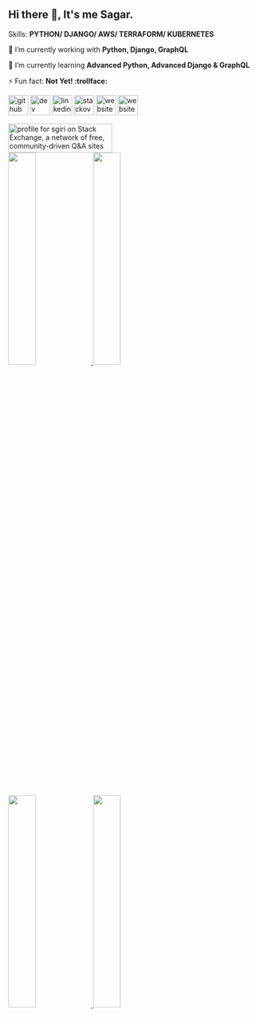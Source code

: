 <!--
![GitHub metrics](https://metrics.lecoq.io/girisagar46)
-->


## Hi there 👋, It's me Sagar.

Skills: __PYTHON/ DJANGO/ AWS/ TERRAFORM/ KUBERNETES__

🔭 I’m currently working with __Python, Django, GraphQL__

🌱 I’m currently learning __Advanced Python, Advanced Django & GraphQL__

⚡ Fun fact: __Not Yet! :trollface:__

[<img src='https://cdn.jsdelivr.net/npm/simple-icons@3.0.1/icons/github.svg' alt='github' height='40'>](https://github.com/girisagar46)
[<img src='https://cdn.jsdelivr.net/npm/simple-icons@3.0.1/icons/dev-dot-to.svg' alt='dev' height='40'>](https://dev.to/https://dev.to/girisagar46)
[<img src='https://cdn.jsdelivr.net/npm/simple-icons@3.0.1/icons/linkedin.svg' alt='linkedin' height='40'>](https://www.linkedin.com/in/https://www.linkedin.com/in/girisagar46//)
[<img src='https://cdn.jsdelivr.net/npm/simple-icons@3.0.1/icons/stackoverflow.svg' alt='stackoverflow' height='40'>](https://stackoverflow.com/users/4494547/sgiri)
[<img src='https://cdn.jsdelivr.net/npm/simple-icons@3.0.1/icons/icloud.svg' alt='website' height='40'>](https://sagargiri.com/)
[<img src='https://cdn.jsdelivr.net/npm/simple-icons@3.0.1/icons/mastodon.svg' alt='website' height='40'>](https://fosstodon.org/@girisagar46)


<a href="https://stackexchange.com/users/5684581">
  <img src="https://stackexchange.com/users/flair/5684581.png" width="208" height="58" alt="profile for sgiri on Stack Exchange, a network of free, community-driven Q&amp;A sites" title="profile for sgiri on Stack Exchange, a network of free, community-driven Q&amp;A sites">
</a>

<br/>

<a href="https://github.com/girisagar46/girisagar46">
  <img width="33%" src="https://github-readme-stats-eight-theta.vercel.app/api/top-langs/?username=girisagar46&layout=compact&langs_count=8&theme=dark"/>
  <img width="33%" src="https://github-readme-stats.vercel.app/api/wakatime?username=girisagar46&layout=compact" />
</a>

<br/>
<a href="https://github.com/girisagar46/girisagar46">
  <img width="33%" src="https://github-readme-stats.vercel.app/api?username=girisagar46&layout=compact&hide_border=true&show_icons=true&bg_color=283038&title_color=00cc66&icon_color=4db2f0&text_color=cccccc&count_private=true">
  <img width="33%" src="https://github-readme-streak-stats.herokuapp.com/?user=girisagar46&show_icons=true&locale=en&layout=demo&theme=dark&hide_border=true&count_private=true" />
</a>
